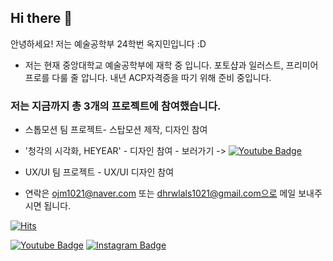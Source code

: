 ## Hi there 👋

안녕하세요! 저는 예술공학부 24학번 옥지민입니다 :D


- 저는 현재 중앙대학교 예술공학부에 재학 중 입니다. 
포토샵과 일러스트, 프리미어 프로를 다룰 줄 압니다. 내년 ACP자격증을 따기 위해 준비 중입니다. 


###  저는 지금까지 총 3개의 프로젝트에 참여했습니다.
- 스톱모션 팀 프로젝트- 스탑모션 제작, 디자인 참여
- '청각의 시각화, HEYEAR' - 디자인 참여 - 보러가기 -> [![Youtube Badge](https://img.shields.io/badge/Youtube-ff0000?style=flat-square&logo=youtube&link=https://www.youtube.com/watch?v=Mjarsi7XNoo)](https://www.youtube.com/watch?v=Mjarsi7XNoo) 
- <OASIS> UX/UI 팀 프로젝트 - UX/UI 디자인 참여

- 연락은 ojm1021@naver.com 또는 dhrwlals1021@gmail.com으로 메일 보내주시면 됩니다.

[![Hits](https://hits.seeyoufarm.com/api/count/incr/badge.svg?url=https%3A%2F%2Fgithub.com%2FOkJimin%2Fhit-counter&count_bg=%2379C83D&title_bg=%23555555&icon=&icon_color=%23E7E7E7&title=hits&edge_flat=false)](https://hits.seeyoufarm.com)


[![Youtube Badge](https://img.shields.io/badge/Youtube-ff0000?style=flat-square&logo=youtube&link=https://www.youtube.com/@dhrwlals1021)](https://www.youtube.com/@dhrwlals1021) 
[![Instagram Badge](https://img.shields.io/badge/-Instagram-dd2a7b?style=flat-square&logo=instagram&logoColor=white&link=https://www.instagram.com/okive_at/)](https://www.instagram.com/okive_at/) 



